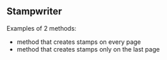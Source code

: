 ## Stampwriter
Examples of 2 methods:
- method that creates stamps on every page
- method that creates stamps only on the last page